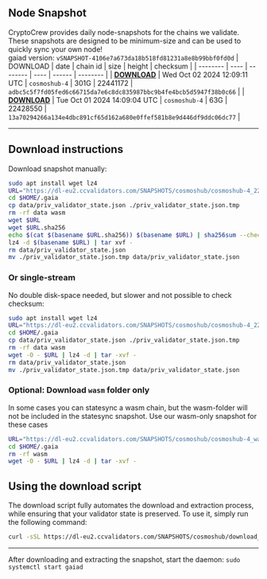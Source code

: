 ## Node Snapshot
CryptoCrew provides daily node-snapshots for the chains we validate. These snapshots are designed to be minimum-size and can be used to quickly sync your own node!  
gaiad version: `vSNAPSHOT-4106e7a673da18b518fd81231a8e8b99bbf0fd0d`
| DOWNLOAD | date | chain id | size | height | checksum |
| -------- | ---- | -------- | ---- | ------ | -------- |
| **[DOWNLOAD](https://dl-eu2.ccvalidators.com/SNAPSHOTS/cosmoshub/cosmoshub-4_22441172.tar.lz4)** | Wed Oct 02 2024 12:09:11 UTC | `cosmoshub-4` | 301G | 22441172 | `adbc5c5f7fd05fed6c66715da7e6c8dc835987bbc9b4fe4bcb5d5947f38b0c66` |
| **[DOWNLOAD](https://dl-eu2.ccvalidators.com/SNAPSHOTS/cosmoshub/cosmoshub-4_22428550.tar.lz4)** | Tue Oct 01 2024 14:09:04 UTC | `cosmoshub-4` | 63G | 22428550 | `13a70294266a134e4dbc891cf65d162a680e0ffef581b8e9d446df9ddc06dc77` |

---

## Download instructions
Download snapshot manually:
```sh
sudo apt install wget lz4
URL="https://dl-eu2.ccvalidators.com/SNAPSHOTS/cosmoshub/cosmoshub-4_22441172.tar.lz4"
cd $HOME/.gaia
cp data/priv_validator_state.json ./priv_validator_state.json.tmp
rm -rf data wasm
wget $URL
wget $URL.sha256
echo $(cat $(basename $URL.sha256)) $(basename $URL) | sha256sum --check
lz4 -d $(basename $URL) | tar xvf -
rm data/priv_validator_state.json
mv ./priv_validator_state.json.tmp data/priv_validator_state.json
```

### Or single-stream
No double disk-space needed, but slower and not possible to check checksum:
```sh
sudo apt install wget lz4
URL="https://dl-eu2.ccvalidators.com/SNAPSHOTS/cosmoshub/cosmoshub-4_22441172.tar.lz4"
cd $HOME/.gaia
cp data/priv_validator_state.json ./priv_validator_state.json.tmp
rm -rf data wasm
wget -O - $URL | lz4 -d | tar -xvf -
rm data/priv_validator_state.json
mv ./priv_validator_state.json.tmp data/priv_validator_state.json
```

### Optional: Download `wasm` folder only
In some cases you can statesync a wasm chain, but the wasm-folder will not be included in the statesync snapshot. Use our wasm-only snapshot for these cases
```sh
URL="https://dl-eu2.ccvalidators.com/SNAPSHOTS/cosmoshub/cosmoshub-4_wasm.tar.lz4"
cd $HOME/.gaia
rm -rf wasm
wget -O - $URL | lz4 -d | tar -xvf -
```



## Using the download script

The download script fully automates the download and extraction process, while ensuring that your validator state is preserved. To use it, simply run the following command:
```sh
curl -sSL https://dl-eu2.ccvalidators.com/SNAPSHOTS/cosmoshub/download_snapshot.sh | bash
```
---

After downloading and extracting the snapshot, start the daemon: `sudo systemctl start gaiad`


